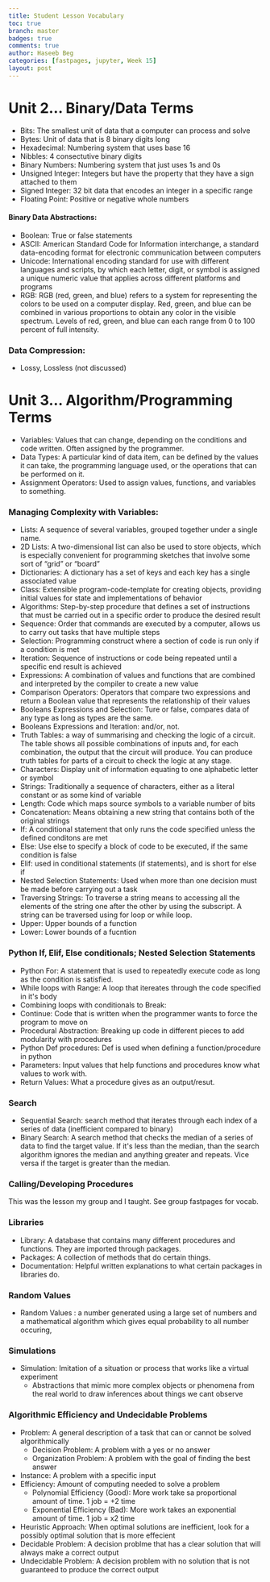 ```yaml
---
title: Student Lesson Vocabulary
toc: true
branch: master
badges: true
comments: true
author: Haseeb Beg
categories: [fastpages, jupyter, Week 15] 
layout: post
---
```


# Unit 2… Binary/Data Terms
- Bits: The smallest unit of data that a computer can process and solve
- Bytes: Unit of data that is 8 binary digits long
- Hexadecimal: Numbering system that uses base 16
- Nibbles: 4 consectutive binary digits
- Binary Numbers: Numbering system that just uses 1s and 0s
- Unsigned Integer: Integers but have the property that they have a sign attached to them
- Signed Integer: 32 bit data that encodes an integer in a specific range
- Floating Point: Positive or negative whole numbers
#### Binary Data Abstractions: 
- Boolean: True or false statements
- ASCII: American Standard Code for Information interchange, a standard data-encoding format for electronic communication between computers
- Unicode: International encoding standard for use with different languages and scripts, by which each letter, digit, or symbol is assigned a unique numeric value that applies across different platforms and programs
- RGB: RGB (red, green, and blue) refers to a system for representing the colors to be used on a computer display. Red, green, and blue can be combined in various proportions to obtain any color in the visible spectrum. Levels of red, green, and blue can each range from 0 to 100 percent of full intensity.
### Data Compression: 
- Lossy, Lossless (not discussed)
# Unit 3… Algorithm/Programming Terms
- Variables: Values that can change, depending on the conditions and code written. Often assigned by the programmer.
- Data Types: A particular kind of data item, can be defined by the values it can take, the programming language used, or the operations that can be performed on it. 
- Assignment Operators: Used to assign values, functions, and variables to something. 
### Managing Complexity with Variables:  
- Lists: A sequence of several variables, grouped together under a single name.
- 2D Lists: A two-dimensional list can also be used to store objects, which is especially convenient for programming sketches that involve some sort of “grid” or “board”
- Dictionaries: A dictionary has a set of keys and each key has a single associated value
- Class: Extensible program-code-template for creating objects, providing initial values for state and implementations of behavior
- Algorithms: Step-by-step procedure that defines a set of instructions that must be carried out in a specific order to produce the desired result
- Sequence: Order that commands are executed by a computer, allows us to carry out tasks that have multiple steps
- Selection: Programming construct where a section of code is run only if a condition is met
- Iteration: Sequence of instructions or code being repeated until a specific end result is achieved
- Expressions: A combination of values and functions that are combined and interpreted by the compiler to create a new value
- Comparison Operators: Operators that compare two expressions and return a Boolean value that represents the relationship of their values
- Booleans Expressions and Selection: Ture or false, compares data of any type as long as types are the same. 
- Booleans Expressions and Iteration: and/or, not.
- Truth Tables: a way of summarising and checking the logic of a circuit. The table shows all possible combinations of inputs and, for each combination, the output that the circuit will produce. You can produce truth tables for parts of a circuit to check the logic at any stage.
- Characters: Display unit of information equating to one alphabetic letter or symbol
- Strings: Traditionally a sequence of characters, either as a literal constant or as some kind of variable
- Length: Code which maps source symbols to a variable number of bits
- Concatenation: Means obtaining a new string that contains both of the original strings 
- If: A conditional statement that only runs the code specified unless the defined conditons are met
- Else: Use else to specify a block of code to be executed, if the same condition is false
- Elif: used in conditional statements (if statements), and is short for else if
- Nested Selection Statements: Used when more than one decision must be made before carrying out a task
- Traversing Strings: To traverse a string means to accessing all the elements of the string one after the other by using the subscript. A string can be traversed using for loop or while loop.
- Upper: Upper bounds of a function
- Lower: Lower bounds of a fucntion
### Python If, Elif, Else conditionals; Nested Selection Statements
- Python For: A statement that is used to repeatedly execute code as long as the condition is satisfied.
- While loops with Range: A loop that itereates through the code specified in it's body
- Combining loops with conditionals to Break: 
- Continue: Code that is written when the programmer wants to force the program to move on
- Procedural Abstraction: Breaking up code in different pieces to add modularity with procedures
- Python Def procedures: Def is used when defining a function/procedure in python
- Parameters: Input values that help functions and procedures know what values to work with.
- Return Values: What a procedure gives as an output/resut.

### Search
- Sequential Search: search method that iterates through each index of a series of data (inefficient compared to binary)
- Binary Search: A search method that checks the median of a series of data to find the target value. If it's less than the median, than the search algorithm ignores the median and anything greater and repeats. Vice versa if the target is greater than the median.
### Calling/Developing Procedures
This was the lesson my group and I taught. See group fastpages for vocab.
### Libraries
- Library: A database that contains many different procedures and functions. They are imported through packages.
- Packages: A collection of methods that do certain things.
- Documentation: Helpful written explanations to what certain packages in libraries do. 
### Random Values
- Random Values : a number generated using a large set of numbers and a mathematical algorithm which gives equal probability to all number occuring,
### Simulations
- Simulation: Imitation of a situation or process that works like a virtual experiment
    -  Abstractions that mimic more complex objects or phenomena from the real world to draw inferences about things we cant observe
### Algorithmic Efficiency and Undecidable Problems
- Problem: A general description of a task that can or cannot be solved algorithmically
    - Decision Problem: A problem with a yes or no answer
    - Organization Problem: A problem with the goal of finding the best answer
- Instance: A problem with a specific input
- Efficiency: Amount of computing needed to solve a problem
    - Polynomial Efficiency (Good): More work take sa proportional amount of time. 1 job = +2 time
    - Exponential Efficiency (Bad): More work takes an exponential amount of time. 1 job = x2 time
- Heuristic Approach: When optimal solutions are inefficient, look for a possibly optimal solution that is more effecient
- Decidable Problem: A decision problme that has a clear solution that will always make a correct output
- Undecidable Problem: A decision problem with no solution that is not guaranteed to produce the correct output